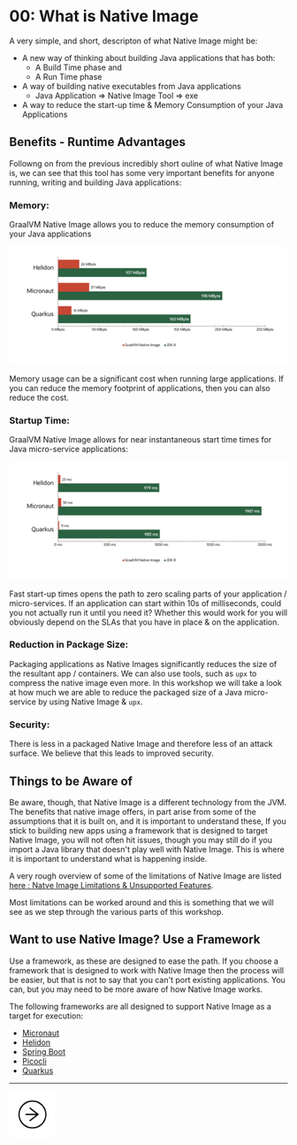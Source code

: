 # 00: What is Native Image

A very simple, and short, descripton of what Native Image might be:

- A new way of thinking about building Java applications that has both:
    - A Build Time phase and
    - A Run Time phase
- A way of building native executables from Java applications
    - Java Application => Native Image Tool => exe
- A way to reduce the start-up time & Memory Consumption of your Java Applications

## Benefits - Runtime Advantages
   
Followng on from the previous incredibly short ouline of what Native Image is, we can see that this tool has some very 
important benefits for anyone running, writing and building Java applications:

### Memory: 

GraalVM Native Image allows you to reduce the memory consumption of your Java applications

![Native Image Memeory Reductions](../images/ni-memory_reduction.png)

Memory usage can be a significant cost when running large applications. If you can reduce the memory footprint
of applications, then you can also reduce the cost.

### Startup Time:

GraalVM Native Image allows for near instantaneous start time times for Java micro-service applications:

![Native Image Memeory Reductions](../images/ni-startup.png)

Fast start-up times opens the path to zero scaling parts of your application / micro-services. If an application can start
within 10s of milliseconds, could you not actually run it until you need it? Whether this would work for you will obviously
depend on the SLAs that you have in place & on the application.

### Reduction in Package Size:

Packaging applications as Native Images significantly reduces the size of the resultant app / containers. We can also 
use tools, such as `upx` to compress the native image even more. In this workshop we will take a look at how much we 
are able to reduce the packaged size of a Java micro-service by using Native Image & `upx`.

### Security:

There is less in a packaged Native Image and therefore less of an attack surface. We believe that this leads to improved 
security.

## Things to be Aware of

Be aware, though, that Native Image is a different technology from the JVM. The benefits that native image offers, in 
part arise from some of the assumptions that it is built on, and it is important to understand these, If you stick to 
building new apps using a framework that is designed to target Native Image, you will not often hit issues, though you 
may still do if you import a Java library that doesn't play well with Native Image. This is where it is important to 
understand what is happening inside.

A very rough overview of some of the limitations of Native Image are listed 
[here : Natve Image Limitations & Unsupported Features](./native-image-limitations.md).

Most limitations can be worked around and this is something that we will see as we step through the various parts of 
this workshop.

## Want to use Native Image? Use a Framework

Use a framework, as these are designed to ease the path. If you choose a framework that is designed to work with Native 
Image then the process will be easier, but that is not to say that you can't port existing applications. You can, but you 
may need to be more aware of how Native Image works.

The following frameworks are all designed to support Native Image as a target for execution:

- [Micronaut](https://micronaut.io/)
- [Helidon](https://helidon.io/#/)
- [Spring Boot](https://github.com/spring-projects-experimental/spring-graalvm-native)
- [Picocli](https://picocli.info/)
- [Quarkus](https://quarkus.io/)

---
<a href="../1/">
    <img src="../images/noun_Next_511450_100.png"
        style="display: inline; height: 6em;" />
</a>

